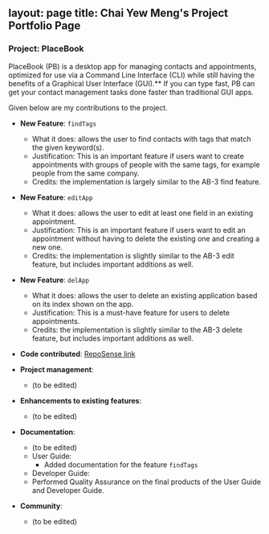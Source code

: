 layout: page
title: Chai Yew Meng's Project Portfolio Page
---

### Project: PlaceBook

PlaceBook (PB) is a desktop app for managing contacts and appointments, optimized for use via a Command Line Interface (CLI) while still having the benefits of a Graphical User Interface (GUI).** If you can type fast, PB can get your contact management tasks done faster than traditional GUI apps.

Given below are my contributions to the project.

* **New Feature**: `findTags`
    * What it does: allows the user to find contacts with tags that match the given keyword(s).
    * Justification: This is an important feature if users want to create appointments with groups of people with the same
      tags, for example people from the same company.
    * Credits: the implementation is largely similar to the AB-3 find feature.

* **New Feature**: `editApp`
    * What it does: allows the user to edit at least one field in an existing appointment.
    * Justification: This is an important feature if users want to edit an appointment without having to delete the existing
      one and creating a new one.
    * Credits: the implementation is slightly similar to the AB-3 edit feature, but includes important additions as well.

* **New Feature**: `delApp`
    * What it does: allows the user to delete an existing application based on its index shown on the app.
    * Justification: This is a must-have feature for users to delete appointments.
    * Credits: the implementation is slightly similar to the AB-3 delete feature, but includes important additions as well.
    
* **Code contributed**: [RepoSense link]()

* **Project management**:
    * (to be edited)


* **Enhancements to existing features**:
    * (to be edited)

* **Documentation**:
    * (to be edited)
    * User Guide:
        * Added documentation for the feature `findTags`
    * Developer Guide:
    * Performed Quality Assurance on the final products of the User Guide and Developer Guide.


* **Community**:
    * (to be edited)

